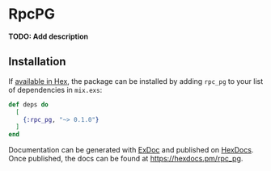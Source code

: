 # RpcPG

**TODO: Add description**

## Installation

If [available in Hex](https://hex.pm/docs/publish), the package can be installed
by adding `rpc_pg` to your list of dependencies in `mix.exs`:

```elixir
def deps do
  [
    {:rpc_pg, "~> 0.1.0"}
  ]
end
```

Documentation can be generated with [ExDoc](https://github.com/elixir-lang/ex_doc)
and published on [HexDocs](https://hexdocs.pm). Once published, the docs can
be found at <https://hexdocs.pm/rpc_pg>.

